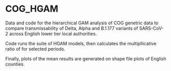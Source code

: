 # COG_HGAM

Data and code for the hierarchical GAM analysis of COG genetric data to compare transmissability of Delta, Alpha and B.1.177 variants of SARS-CoV-2 across English lower tier local authorities.

Code runs the suite of HGAM models, then calculates the multipllicative ratio of   for selected periods.

Finally, plots of the mean results are generated on shape file plots of English counties.
